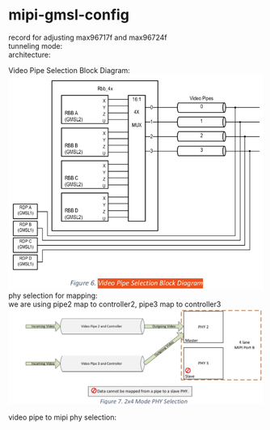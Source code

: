 # mipi-gmsl-config
record for adjusting max96717f and max96724f  
tunneling mode:  
architecture:  

Video Pipe Selection Block Diagram:  
![alt text](https://github.com/joshuahwfwEE/mipi-gmsl-config/blob/main/gmsl_link2video_pipe_select.png?raw=true)  
phy selection for mapping:  
we are using pipe2 map to controller2, pipe3 map to controller3  
![alt text](https://github.com/joshuahwfwEE/mipi-gmsl-config/blob/main/4x2_mode_phy_sel.png?raw=true)  

video pipe to mipi phy selection:  

